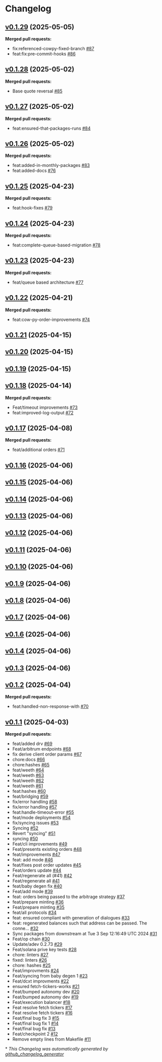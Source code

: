 # Changelog

## [v0.1.29](https://github.com/StationsStation/capitalisation_station/tree/v0.1.29) (2025-05-05)

**Merged pull requests:**

- fix:referenced-cowpy-fixed-branch [\#87](https://github.com/StationsStation/capitalisation_station/pull/87)
- feat:fix:pre-commit-hooks [\#86](https://github.com/StationsStation/capitalisation_station/pull/86)

## [v0.1.28](https://github.com/StationsStation/capitalisation_station/tree/v0.1.28) (2025-05-02)

**Merged pull requests:**

- Base quote reversal [\#85](https://github.com/StationsStation/capitalisation_station/pull/85)

## [v0.1.27](https://github.com/StationsStation/capitalisation_station/tree/v0.1.27) (2025-05-02)

**Merged pull requests:**

- feat:ensured-that-packages-runs [\#84](https://github.com/StationsStation/capitalisation_station/pull/84)

## [v0.1.26](https://github.com/StationsStation/capitalisation_station/tree/v0.1.26) (2025-05-02)

**Merged pull requests:**

- feat:added-in-monthly-packages [\#83](https://github.com/StationsStation/capitalisation_station/pull/83)
- feat:added-docs [\#76](https://github.com/StationsStation/capitalisation_station/pull/76)

## [v0.1.25](https://github.com/StationsStation/capitalisation_station/tree/v0.1.25) (2025-04-23)

**Merged pull requests:**

- feat:hook-fixes [\#79](https://github.com/StationsStation/capitalisation_station/pull/79)

## [v0.1.24](https://github.com/StationsStation/capitalisation_station/tree/v0.1.24) (2025-04-23)

**Merged pull requests:**

- feat:complete-queue-based-migration [\#78](https://github.com/StationsStation/capitalisation_station/pull/78)

## [v0.1.23](https://github.com/StationsStation/capitalisation_station/tree/v0.1.23) (2025-04-23)

**Merged pull requests:**

- feat/queue based architecture [\#77](https://github.com/StationsStation/capitalisation_station/pull/77)

## [v0.1.22](https://github.com/StationsStation/capitalisation_station/tree/v0.1.22) (2025-04-21)

**Merged pull requests:**

- feat:cow-py-order-improvements [\#74](https://github.com/StationsStation/capitalisation_station/pull/74)

## [v0.1.21](https://github.com/StationsStation/capitalisation_station/tree/v0.1.21) (2025-04-15)

## [v0.1.20](https://github.com/StationsStation/capitalisation_station/tree/v0.1.20) (2025-04-15)

## [v0.1.19](https://github.com/StationsStation/capitalisation_station/tree/v0.1.19) (2025-04-15)

## [v0.1.18](https://github.com/StationsStation/capitalisation_station/tree/v0.1.18) (2025-04-14)

**Merged pull requests:**

- Feat/timeout improvements [\#73](https://github.com/StationsStation/capitalisation_station/pull/73)
- feat:improved-log-output [\#72](https://github.com/StationsStation/capitalisation_station/pull/72)

## [v0.1.17](https://github.com/StationsStation/capitalisation_station/tree/v0.1.17) (2025-04-08)

**Merged pull requests:**

- feat/additional orders [\#71](https://github.com/StationsStation/capitalisation_station/pull/71)

## [v0.1.16](https://github.com/StationsStation/capitalisation_station/tree/v0.1.16) (2025-04-06)

## [v0.1.15](https://github.com/StationsStation/capitalisation_station/tree/v0.1.15) (2025-04-06)

## [v0.1.14](https://github.com/StationsStation/capitalisation_station/tree/v0.1.14) (2025-04-06)

## [v0.1.13](https://github.com/StationsStation/capitalisation_station/tree/v0.1.13) (2025-04-06)

## [v0.1.12](https://github.com/StationsStation/capitalisation_station/tree/v0.1.12) (2025-04-06)

## [v0.1.11](https://github.com/StationsStation/capitalisation_station/tree/v0.1.11) (2025-04-06)

## [v0.1.10](https://github.com/StationsStation/capitalisation_station/tree/v0.1.10) (2025-04-06)

## [v0.1.9](https://github.com/StationsStation/capitalisation_station/tree/v0.1.9) (2025-04-06)

## [v0.1.8](https://github.com/StationsStation/capitalisation_station/tree/v0.1.8) (2025-04-06)

## [v0.1.7](https://github.com/StationsStation/capitalisation_station/tree/v0.1.7) (2025-04-06)

## [v0.1.6](https://github.com/StationsStation/capitalisation_station/tree/v0.1.6) (2025-04-06)

## [v0.1.4](https://github.com/StationsStation/capitalisation_station/tree/v0.1.4) (2025-04-06)

## [v0.1.3](https://github.com/StationsStation/capitalisation_station/tree/v0.1.3) (2025-04-06)

## [v0.1.2](https://github.com/StationsStation/capitalisation_station/tree/v0.1.2) (2025-04-04)

**Merged pull requests:**

- feat:handled-non-response-with [\#70](https://github.com/StationsStation/capitalisation_station/pull/70)

## [v0.1.1](https://github.com/StationsStation/capitalisation_station/tree/v0.1.1) (2025-04-03)

**Merged pull requests:**

- feat/added drv [\#69](https://github.com/StationsStation/capitalisation_station/pull/69)
- Feat/arbitrum endpoints [\#68](https://github.com/StationsStation/capitalisation_station/pull/68)
- fix derive client order params [\#67](https://github.com/StationsStation/capitalisation_station/pull/67)
- chore:docs [\#66](https://github.com/StationsStation/capitalisation_station/pull/66)
- chore:hashes [\#65](https://github.com/StationsStation/capitalisation_station/pull/65)
- feat/weeth [\#64](https://github.com/StationsStation/capitalisation_station/pull/64)
- feat/weeth [\#63](https://github.com/StationsStation/capitalisation_station/pull/63)
- feat/weeth [\#62](https://github.com/StationsStation/capitalisation_station/pull/62)
- feat/weeth [\#61](https://github.com/StationsStation/capitalisation_station/pull/61)
- feat:hashes [\#60](https://github.com/StationsStation/capitalisation_station/pull/60)
- feat/bridging [\#59](https://github.com/StationsStation/capitalisation_station/pull/59)
- fix/error handling [\#58](https://github.com/StationsStation/capitalisation_station/pull/58)
- fix/error handling [\#57](https://github.com/StationsStation/capitalisation_station/pull/57)
- feat:handle-timeout-error [\#55](https://github.com/StationsStation/capitalisation_station/pull/55)
- feat/mode deployments [\#54](https://github.com/StationsStation/capitalisation_station/pull/54)
- fix/syncing issues [\#53](https://github.com/StationsStation/capitalisation_station/pull/53)
- Syncing [\#52](https://github.com/StationsStation/capitalisation_station/pull/52)
- Revert "syncing" [\#51](https://github.com/StationsStation/capitalisation_station/pull/51)
- syncing [\#50](https://github.com/StationsStation/capitalisation_station/pull/50)
- Feat/cli improvements [\#49](https://github.com/StationsStation/capitalisation_station/pull/49)
- Feat/presents existing orders [\#48](https://github.com/StationsStation/capitalisation_station/pull/48)
- feat/improvements [\#47](https://github.com/StationsStation/capitalisation_station/pull/47)
- feat: add mode [\#46](https://github.com/StationsStation/capitalisation_station/pull/46)
- feat/fixes post order updates [\#45](https://github.com/StationsStation/capitalisation_station/pull/45)
- Feat/orders update [\#44](https://github.com/StationsStation/capitalisation_station/pull/44)
- Feat/regenerate all \(\#41\) [\#42](https://github.com/StationsStation/capitalisation_station/pull/42)
- Feat/regenerate all [\#41](https://github.com/StationsStation/capitalisation_station/pull/41)
- feat/baby degen fix [\#40](https://github.com/StationsStation/capitalisation_station/pull/40)
- Feat/add mode [\#39](https://github.com/StationsStation/capitalisation_station/pull/39)
- feat: orders being passed to the arbitrage strategy [\#37](https://github.com/StationsStation/capitalisation_station/pull/37)
- feat/prepare minting [\#36](https://github.com/StationsStation/capitalisation_station/pull/36)
- Feat/prepare minting [\#35](https://github.com/StationsStation/capitalisation_station/pull/35)
- feat/all protocols [\#34](https://github.com/StationsStation/capitalisation_station/pull/34)
- feat: ensured compliant with generation of dialogues [\#33](https://github.com/StationsStation/capitalisation_station/pull/33)
- feat: regenerated balances such that address can be passed. The conne… [\#32](https://github.com/StationsStation/capitalisation_station/pull/32)
- Sync packages from downstream at Tue  3 Sep 12:16:49 UTC 2024 [\#31](https://github.com/StationsStation/capitalisation_station/pull/31)
- Feat/op chain [\#30](https://github.com/StationsStation/capitalisation_station/pull/30)
- Update/adev 0.2.73 [\#29](https://github.com/StationsStation/capitalisation_station/pull/29)
- Feat/solana prive key tests [\#28](https://github.com/StationsStation/capitalisation_station/pull/28)
- chore: linters [\#27](https://github.com/StationsStation/capitalisation_station/pull/27)
- fixed: linters [\#26](https://github.com/StationsStation/capitalisation_station/pull/26)
- chore: hashes [\#25](https://github.com/StationsStation/capitalisation_station/pull/25)
- Feat/improvments [\#24](https://github.com/StationsStation/capitalisation_station/pull/24)
- Feat/syncing from baby degen 1 [\#23](https://github.com/StationsStation/capitalisation_station/pull/23)
- Feat/dcxt improvments [\#22](https://github.com/StationsStation/capitalisation_station/pull/22)
- ensured fetch-tickers-works [\#21](https://github.com/StationsStation/capitalisation_station/pull/21)
- Feat/bumped autonomy dev [\#20](https://github.com/StationsStation/capitalisation_station/pull/20)
- Feat/bumped autonomy dev [\#19](https://github.com/StationsStation/capitalisation_station/pull/19)
- Feat/execution balancer [\#18](https://github.com/StationsStation/capitalisation_station/pull/18)
- Feat resolve fetch tickers [\#17](https://github.com/StationsStation/capitalisation_station/pull/17)
- Feat resolve fetch tickers [\#16](https://github.com/StationsStation/capitalisation_station/pull/16)
- Feat/final bug fix 3 [\#15](https://github.com/StationsStation/capitalisation_station/pull/15)
- Feat/final bug fix 1 [\#14](https://github.com/StationsStation/capitalisation_station/pull/14)
- Feat/final bug fix [\#13](https://github.com/StationsStation/capitalisation_station/pull/13)
- Feat/checkpoint 2 [\#12](https://github.com/StationsStation/capitalisation_station/pull/12)
- Remove empty lines from Makefile [\#11](https://github.com/StationsStation/capitalisation_station/pull/11)



\* *This Changelog was automatically generated by [github_changelog_generator](https://github.com/github-changelog-generator/github-changelog-generator)*
